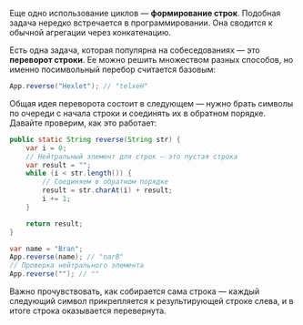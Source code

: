 Еще одно использование циклов — **формирование строк**. Подобная задача нередко встречается в программировании. Она сводится к обычной агрегации через конкатенацию.

Есть одна задача, которая популярна на собеседованиях — это **переворот строки**. Ее можно решить множеством разных способов, но именно посимвольный перебор считается базовым:

```java
App.reverse("Hexlet"); // "telxeH"
```

Общая идея переворота состоит в следующем — нужно брать символы по очереди с начала строки и соединять их в обратном порядке. Давайте проверим, как это работает:

```java
public static String reverse(String str) {
    var i = 0;
    // Нейтральный элемент для строк — это пустая строка
    var result = "";
    while (i < str.length()) {
        // Соединяем в обратном порядке
        result = str.charAt(i) + result;
        i += 1;
    }

    return result;
}

var name = "Bran";
App.reverse(name); // "narB"
// Проверка нейтрального элемента
App.reverse(""); // ""
```

Важно прочувствовать, как собирается сама строка — каждый следующий символ прикрепляется к результирующей строке слева, и в итоге строка оказывается перевернута.
